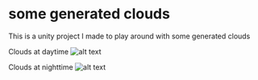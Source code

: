 # some generated clouds

This is a unity project I made to play around with some generated clouds

Clouds at daytime
![alt text][logo]

[logo]: https://github.com/mceachsamu/clouds/blob/master/Assets/_xample-day.gif "Clouds at daytime"

Clouds at nighttime
![alt text][logo_2]

[logo_2]: https://github.com/mceachsamu/clouds/blob/master/Assets/example-night.gif "Clouds at daytime"
